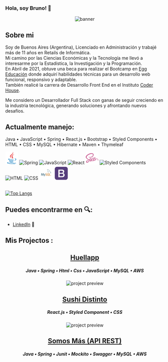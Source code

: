 ### Hola, soy Bruno! 👋

<p align="center">
 <img height=300px src="https://user-images.githubusercontent.com/85000317/153300520-e7bfd557-e800-45bb-9969-006a828eb458.gif" alt="banner" />
</p>

## Sobre mi
<p>Soy de Buenos Aires (Argentina), Licenciado en Administración y trabajé más de 11 años en Retails de Informática.<br/>
Mi camino por las Ciencias Económicas y la Tecnología me llevó a interesarme por la Estadística, la Investigación y la Programación.<br/>
En Abril de 2021, obtuve una beca para realizar el Bootcamp en <a href="https://eggeducacion.com/es-AR/">Egg Educación</a> donde adquirí habilidades técnicas para un desarrollo web funcional, responsivo y adaptable.<br/> 
También realicé la carrera de Desarrollo Front End en el Instituto <a href="https://www.coderhouse.com/">Coder House</a>.

Me considero un Desarrollador Full Stack con ganas de seguir creciendo en la industria tecnológica, generando soluciones y afrontando nuevos desafíos.
</p>

## Actualmente manejo:
<p>Java • JavaScript • Spring • React.js • Bootstrap •  Styled Components • HTML •  CSS • MySQL • Hibernate • Maven • Thymeleaf </p>

<div diplay="flex">
<img width="8%" alt="Java" src="https://raw.githubusercontent.com/devicons/devicon/master/icons/java/java-original.svg">
<img width="8%" alt="Spring" src="https://www.vectorlogo.zone/logos/springio/springio-icon.svg" alt="spring">
<img width="8%" alt="JavaScript" src="https://user-images.githubusercontent.com/82492849/127186839-fded5ee4-3581-419d-aeab-9b4883453980.png">
<img width="8%" alt="React" src="https://user-images.githubusercontent.com/82492849/127186826-fa23931b-dca7-46db-b33d-4caf6afd984c.png">
<img width="8%" alt="Sass" src="https://raw.githubusercontent.com/github/explore/80688e429a7d4ef2fca1e82350fe8e3517d3494d/topics/sass/sass.png">
<img width="11%" alt="Styled Components" src="https://miro.medium.com/max/318/1*7jRD5QhgARucFKvRHFxpOg.png">
<img width="8%" alt="HTML" src="https://upload.wikimedia.org/wikipedia/commons/thumb/6/61/HTML5_logo_and_wordmark.svg/230px-HTML5_logo_and_wordmark.svg.png">
<img width="14%" alt="CSS" src="http://1000marcas.net/wp-content/uploads/2021/02/CSS-Logo.png">
<img width="9%" alt="MySQL" src="https://raw.githubusercontent.com/github/explore/78df643247d429f6cc873026c0622819ad797942/topics/mysql/mysql.png">
<img width="8%" alt="BootStrap" src="https://raw.githubusercontent.com/github/explore/80688e429a7d4ef2fca1e82350fe8e3517d3494d/topics/bootstrap/bootstrap.png">
</div>
<br/>



[![Top Langs](https://github-readme-stats.vercel.app/api/top-langs/?username=bredzio)](https://github.com/anuraghazra/github-readme-stats)


## Puedes encontrarme en 🔍:
- [LinkedIn](https://www.linkedin.com/in/brunoredzio/) 💼
 
##  Mis Projectos :
<h2 align="center"><a href="https://github.com/bredzio/red-patitas"> Huellapp </a></h2>
<h5 align="center"> Java • Spring • Html • Css • JavaScript • MySQL • AWS</h5>
 
 <p align="center">
  <img src="https://user-images.githubusercontent.com/85000317/153296205-f6c7d2ae-2833-4cfd-9efe-56990abd6aa6.gif" alt="project preview" />
</p>
 
<h2 align="center"><a href="https://github.com/bredzio/sushidistinto-app"> Sushi Distinto </a></h2>
<h5 align="center"> React.js • Styled Component • CSS</h5>
 
 <p align="center">
  <img src="https://user-images.githubusercontent.com/85000317/153306858-d49a33c9-9187-488d-84c8-cd7d0771174c.gif" alt="project preview" />
</p>

<h2 align="center"><a href="https://github.com/bredzio/OT110-Server"> Somos Más (API REST)</a></h2>
<h5 align="center"> Java • Spring • Junit • Mockito • Swagger • MySQL • AWS</h5>

